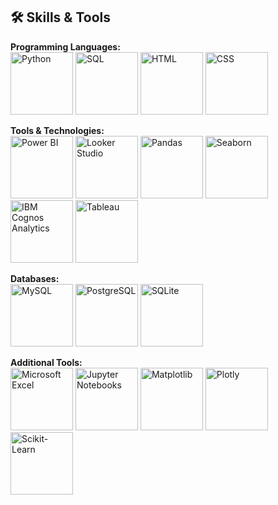 ## 🛠️ Skills & Tools
**Programming Languages:**  
<img src="https://github.com/user-attachments/assets/7821bf99-d7aa-4dd7-abfb-ee19fb364a8d" alt="Python" width="100" height="100"> 
<img src="https://github.com/user-attachments/assets/ba73c30d-9709-446d-a2bb-2d81e389a715" alt="SQL" width="100" height="100"> 
<img src="https://github.com/user-attachments/assets/064f1ae3-45e0-486d-92c6-1dc6bd4bb16d" alt="HTML" width="100" height="100"> 
<img src="https://github.com/user-attachments/assets/1451ca4e-1665-485c-8e36-74d11004904f8" alt="CSS" width="100" height="100">

**Tools & Technologies:**  
<img src="https://github.com/user-attachments/assets/d69a7f48-8425-4400-ab13-15420961202b" alt="Power BI" width="100" height="100"> 
<img src="https://github.com/user-attachments/assets/b8996881-c337-4a53-bef0-98e6d8bbc9ae" alt="Looker Studio" width="100" height="100"> 
<img src="https://github.com/user-attachments/assets/d3da74cd-5267-4710-867c-d1f57a7ca341" alt="Pandas" width="100" height="100"> 
<img src="https://github.com/user-attachments/assets/9139eba5-0f18-4093-b1c9-b8c1f5504b81" alt="Seaborn" width="100" height="100">
<img src="https://github.com/user-attachments/assets/9096e8c7-88d2-42f6-bc7a-a8ccf4b8d887" alt="IBM Cognos Analytics" width="100" height="100">
<img src="https://github.com/user-attachments/assets/c9dc7e30-fb42-4182-9929-c6ff18e4ff7b" alt="Tableau" width="100" height="100">

**Databases:**  
<img src="https://github.com/user-attachments/assets/487af70f-55e1-4a9d-a4b4-e0fae0d7b72b" alt="MySQL" width="100" height="100"> 
<img src="https://github.com/user-attachments/assets/006f2d94-2608-4300-a6ce-f1598439e27f" alt="PostgreSQL" width="100" height="100"> 
<img src="https://github.com/user-attachments/assets/9fd33419-fc2c-4362-90f5-0582b0278c94" alt="SQLite" width="100" height="100">

**Additional Tools:**  
<img src="https://github.com/user-attachments/assets/1fb06bc9-99d7-49b5-a5b2-ec209d4b0573" alt="Microsoft Excel" width="100" height="100">
<img src="https://github.com/user-attachments/assets/094cd54b-9335-4413-b9ae-f4ebf2a755b7" alt="Jupyter Notebooks" width="100" height="100">
<img src="https://github.com/user-attachments/assets/cda666f8-ac01-4535-8198-7370745bc66f" alt="Matplotlib" width="100" height="100">
<img src="https://github.com/user-attachments/assets/638b2e5a-f730-48f7-994f-fc5de59d09be" alt="Plotly" width="100" height="100">
<img src="https://github.com/user-attachments/assets/f60107f5-3df2-47cb-a33c-1eaf321dc9c7" alt="Scikit-Learn" width="100" height="100">
